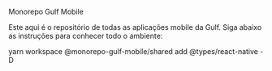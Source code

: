 Monorepo Gulf Mobile

Este aqui é o repositório de todas as aplicações mobile da Gulf. Siga abaixo as instruções para conhecer todo o ambiente:



yarn workspace @monorepo-gulf-mobile/shared add @types/react-native -D
